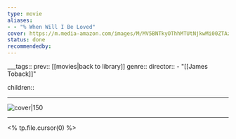 ```yaml
---
type: movie
aliases:
- - "% When Will I Be Loved"
cover: https://m.media-amazon.com/images/M/MV5BNTkyOThhMTUtNjkwMi00ZTAzLWIyYzktNjViODg1YzE2MTEyXkEyXkFqcGc@._V1_SX300.jpg
status: done
recommendedby:
---
```

___tags:: prev:: [[movies|back to library]]
genre::
director:: - "[[James Toback]]"
  
children::
___
![cover|150](https://m.media-amazon.com/images/M/MV5BNTkyOThhMTUtNjkwMi00ZTAzLWIyYzktNjViODg1YzE2MTEyXkEyXkFqcGc@._V1_SX300.jpg)
___
<% tp.file.cursor(0) %>
